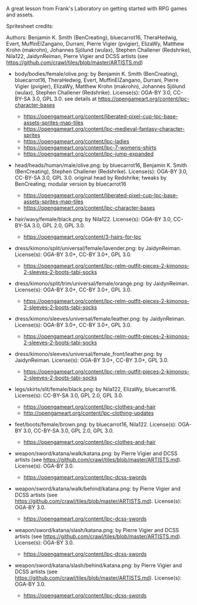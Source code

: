 A great lesson from Frank's Laboratory on getting started with RPG games and assets.


Spritesheet credits:

Authors: Benjamin K. Smith (BenCreating), bluecarrot16, TheraHedwig, Evert, MuffinElZangano, Durrani, Pierre Vigier (pvigier), ElizaWy, Matthew Krohn (makrohn), Johannes Sjölund (wulax), Stephen Challener (Redshrike), Nila122, JaidynReiman, Pierre Vigier and DCSS artists (see https://github.com/crawl/tiles/blob/master/ARTISTS.md)

- body/bodies/female/olive.png: by Benjamin K. Smith (BenCreating), bluecarrot16, TheraHedwig, Evert, MuffinElZangano, Durrani, Pierre Vigier (pvigier), ElizaWy, Matthew Krohn (makrohn), Johannes Sjölund (wulax), Stephen Challener (Redshrike). License(s): OGA-BY 3.0, CC-BY-SA 3.0, GPL 3.0. see details at https://opengameart.org/content/lpc-character-bases
    - https://opengameart.org/content/liberated-pixel-cup-lpc-base-assets-sprites-map-tiles
    - https://opengameart.org/content/lpc-medieval-fantasy-character-sprites
    - https://opengameart.org/content/lpc-ladies
    - https://opengameart.org/content/lpc-7-womens-shirts
    - https://opengameart.org/content/lpc-jump-expanded

- head/heads/human/male/olive.png: by bluecarrot16, Benjamin K. Smith (BenCreating), Stephen Challener (Redshrike). License(s): OGA-BY 3.0, CC-BY-SA 3.0, GPL 3.0. original head by Redshrike; tweaks by BenCreating; modular version by bluecarrot16
    - https://opengameart.org/content/liberated-pixel-cup-lpc-base-assets-sprites-map-tiles
    - https://opengameart.org/content/lpc-character-bases

- hair/wavy/female/black.png: by Nila122. License(s): OGA-BY 3.0, CC-BY-SA 3.0, GPL 2.0, GPL 3.0. 
    - https://opengameart.org/content/3-hairs-for-lpc

- dress/kimono/split/universal/female/lavender.png: by JaidynReiman. License(s): OGA-BY 3.0+, CC-BY 3.0+, GPL 3.0. 
    - https://opengameart.org/content/lpc-relm-outfit-pieces-2-kimonos-2-sleeves-2-boots-tabi-socks

- dress/kimono/split/trim/universal/female/orange.png: by JaidynReiman. License(s): OGA-BY 3.0+, CC-BY 3.0+, GPL 3.0. 
    - https://opengameart.org/content/lpc-relm-outfit-pieces-2-kimonos-2-sleeves-2-boots-tabi-socks

- dress/kimono/sleeves/universal/female/leather.png: by JaidynReiman. License(s): OGA-BY 3.0+, CC-BY 3.0+, GPL 3.0. 
    - https://opengameart.org/content/lpc-relm-outfit-pieces-2-kimonos-2-sleeves-2-boots-tabi-socks

- dress/kimono/sleeves/universal/female_front/leather.png: by JaidynReiman. License(s): OGA-BY 3.0+, CC-BY 3.0+, GPL 3.0. 
    - https://opengameart.org/content/lpc-relm-outfit-pieces-2-kimonos-2-sleeves-2-boots-tabi-socks

- legs/skirts/slit/female/black.png: by Nila122, ElizaWy, bluecarrot16. License(s): CC-BY-SA 3.0, GPL 2.0, GPL 3.0. 
    - https://opengameart.org/content/lpc-clothes-and-hair
    - http://opengameart.org/content/lpc-clothing-updates

- feet/boots/female/brown.png: by bluecarrot16, Nila122. License(s): OGA-BY 3.0, CC-BY-SA 3.0, GPL 2.0, GPL 3.0. 
    - https://opengameart.org/content/lpc-clothes-and-hair

- weapon/sword/katana/walk/katana.png: by Pierre Vigier and DCSS artists (see https://github.com/crawl/tiles/blob/master/ARTISTS.md). License(s): OGA-BY 3.0. 
    - https://opengameart.org/content/lpc-dcss-swords

- weapon/sword/katana/walk/behind/katana.png: by Pierre Vigier and DCSS artists (see https://github.com/crawl/tiles/blob/master/ARTISTS.md). License(s): OGA-BY 3.0. 
    - https://opengameart.org/content/lpc-dcss-swords

- weapon/sword/katana/slash/katana.png: by Pierre Vigier and DCSS artists (see https://github.com/crawl/tiles/blob/master/ARTISTS.md). License(s): OGA-BY 3.0. 
    - https://opengameart.org/content/lpc-dcss-swords

- weapon/sword/katana/slash/behind/katana.png: by Pierre Vigier and DCSS artists (see https://github.com/crawl/tiles/blob/master/ARTISTS.md). License(s): OGA-BY 3.0. 
    - https://opengameart.org/content/lpc-dcss-swords

